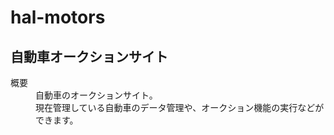 # hal-motors
## 自動車オークションサイト
<dl>
    <dt>概要</dt>
    <dd>自動車のオークションサイト。<br>
    現在管理している自動車のデータ管理や、オークション機能の実行などができます。</dd>
</dl>
